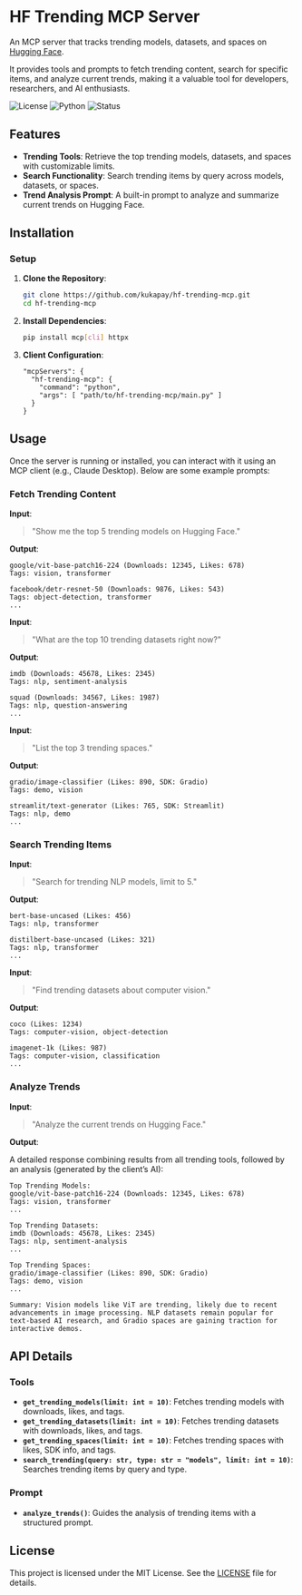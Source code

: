 # HF Trending MCP Server

An MCP server that tracks trending models, datasets, and spaces on [Hugging Face](https://huggingface.co). 

It provides tools and prompts to fetch trending content, search for specific items, and analyze current trends, making it a valuable tool for developers, researchers, and AI enthusiasts.

![License](https://img.shields.io/badge/license-MIT-green.svg) 
![Python](https://img.shields.io/badge/python-3.10+-blue.svg) 
![Status](https://img.shields.io/badge/status-active-brightgreen.svg)


## Features

- **Trending Tools**: Retrieve the top trending models, datasets, and spaces with customizable limits.
- **Search Functionality**: Search trending items by query across models, datasets, or spaces.
- **Trend Analysis Prompt**: A built-in prompt to analyze and summarize current trends on Hugging Face.


## Installation

### Setup

1. **Clone the Repository**:
   ```bash
   git clone https://github.com/kukapay/hf-trending-mcp.git
   cd hf-trending-mcp
   ```

2. **Install Dependencies**:
   ```bash
   pip install mcp[cli] httpx
   ```

3. **Client Configuration**:
    ```
    "mcpServers": { 
      "hf-trending-mcp": { 
        "command": "python", 
        "args": [ "path/to/hf-trending-mcp/main.py" ]
      } 
    }
    ```

## Usage

Once the server is running or installed, you can interact with it using an MCP client (e.g., Claude Desktop). Below are some example prompts:

### Fetch Trending Content
**Input**: 
> "Show me the top 5 trending models on Hugging Face."

**Output**:
```
google/vit-base-patch16-224 (Downloads: 12345, Likes: 678)
Tags: vision, transformer

facebook/detr-resnet-50 (Downloads: 9876, Likes: 543)
Tags: object-detection, transformer
...
```

**Input**: 
> "What are the top 10 trending datasets right now?"

**Output**:
```
imdb (Downloads: 45678, Likes: 2345)
Tags: nlp, sentiment-analysis

squad (Downloads: 34567, Likes: 1987)
Tags: nlp, question-answering
...
```

**Input**: 
> "List the top 3 trending spaces."

**Output**:
```
gradio/image-classifier (Likes: 890, SDK: Gradio)
Tags: demo, vision

streamlit/text-generator (Likes: 765, SDK: Streamlit)
Tags: nlp, demo
...
```

### Search Trending Items

**Input**: 
> "Search for trending NLP models, limit to 5."

**Output**:
```
bert-base-uncased (Likes: 456)
Tags: nlp, transformer

distilbert-base-uncased (Likes: 321)
Tags: nlp, transformer
...
```

**Input**: 
> "Find trending datasets about computer vision."

**Output**:
  ```
  coco (Likes: 1234)
  Tags: computer-vision, object-detection

  imagenet-1k (Likes: 987)
  Tags: computer-vision, classification
  ...
  ```

### Analyze Trends

**Input**: 
> "Analyze the current trends on Hugging Face."
 
**Output**: 

A detailed response combining results from all trending tools, followed by an analysis (generated by the client’s AI):
```
Top Trending Models:
google/vit-base-patch16-224 (Downloads: 12345, Likes: 678)
Tags: vision, transformer
...

Top Trending Datasets:
imdb (Downloads: 45678, Likes: 2345)
Tags: nlp, sentiment-analysis
...

Top Trending Spaces:
gradio/image-classifier (Likes: 890, SDK: Gradio)
Tags: demo, vision
...

Summary: Vision models like ViT are trending, likely due to recent advancements in image processing. NLP datasets remain popular for text-based AI research, and Gradio spaces are gaining traction for interactive demos.
```


## API Details

### Tools
- **`get_trending_models(limit: int = 10)`**: Fetches trending models with downloads, likes, and tags.
- **`get_trending_datasets(limit: int = 10)`**: Fetches trending datasets with downloads, likes, and tags.
- **`get_trending_spaces(limit: int = 10)`**: Fetches trending spaces with likes, SDK info, and tags.
- **`search_trending(query: str, type: str = "models", limit: int = 10)`**: Searches trending items by query and type.

### Prompt
- **`analyze_trends()`**: Guides the analysis of trending items with a structured prompt.

## License

This project is licensed under the MIT License. See the [LICENSE](LICENSE) file for details.
